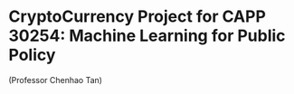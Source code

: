 # CryptoCurrency Project for CAPP 30254: Machine Learning for Public Policy 
(Professor Chenhao Tan)
